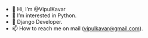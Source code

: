 - 👋 Hi, I’m @VipulKavar
- 👀 I’m interested in Python.
- 🌱 Django Developer.
- 📫 How to reach me on mail (vipulkavar@gmail.com).

<!---
VipulKavar/VipulKavar is a ✨ special ✨ repository because its `README.md` (this file) appears on your GitHub profile.
You can click the Preview link to take a look at your changes.
--->
